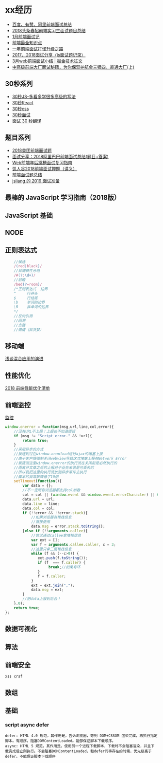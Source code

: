 # xx经历

- [百度、有赞、阿里前端面试总结](https://mp.weixin.qq.com/s/gcG-JL3wt0-Aexwt5nV99g)
- [2018头条春招前端实习生面试题目总结](https://juejin.im/post/5adc5d2f51882567183eb4a9)
- [1月前端面试记](https://juejin.im/post/587dab348d6d810058d87a0a)
- [前端最全知识点](https://juejin.im/entry/59a1a3e25188252444425aee)
- [一年前端面试打怪升级之路](https://juejin.im/post/5a98a8be518825556140ad4c)
- [2017、2018面试分享（js面试题记录）](https://segmentfault.com/a/1190000013827826)
- [3月web前端面试小结 | 掘金技术征文](https://juejin.im/post/5abb44c06fb9a028df22ab37)
- [中高级前端大厂面试秘籍，为你保驾护航金三银四，直通大厂(上)](https://juejin.im/post/5c64d15d6fb9a049d37f9c20)

## 30秒系列

- [30秒JS-多看多学很多高级的写法](https://github.com/30-seconds/30-seconds-of-code)
- [30秒React](https://github.com/30-seconds/30-seconds-of-react)
- [30秒css](https://30-seconds.github.io/30-seconds-of-css/)
- [30秒面试](https://30secondsofinterviews.org/)
- [面试 30 秒翻译](https://github.com/Yangfan2016/learn-translate/blob/master/3-30secondsofinterviews_zh.md)

## 题目系列

- [2018美团前端面试题](https://juejin.im/post/5a96c6326fb9a063626408c8)
- [面试分享：2018阿里巴巴前端面试总结(题目+答案)](https://blog.ihoey.com/posts/Interview/2018-02-28-alibaba-interview.html)
- [Web前端年后跳槽面试复习指南](http://www.jackpu.com/nian-hou-fu-xi-zhi-nan/)
- [饥人谷2018前端面试押题（讲义）](https://zhuanlan.zhihu.com/p/34536462)
- [前端面试题总结](https://segmentfault.com/a/1190000014401170?utm_source=index-hottest)
- [jsliang 的 2019 面试准备](https://juejin.im/post/5c8e4cd3f265da67c87454a0)

## 最棒的 JavaScript 学习指南（2018版）

[](http://www.cnblogs.com/lhb25/p/javascript-book-2018.html)

## JavaScript 基础

## NODE

## 正则表达式

```js
    //候选
    /(red|black)/
    //非捕获性分组
    /#(?:\d+)/
    //前瞻
    /bed(?=room)/
    /*正则表达式  边界
    ^     行开头
    $     行结尾
    \b    单词的边界
    \B    非单词的边界
    */
    //反向引用
    //回溯
    //贪婪
    //懒惰（非贪婪）
```

## 移动端

[浅谈混合应用的演进](https://juejin.im/post/5b189fc9f265da6e326c5104)

## 性能优化

[2018 前端性能优化清单](https://juejin.im/post/5a966bd16fb9a0635172a50a)

## 前端监控

[监控](http://rapheal.sinaapp.com/2014/11/06/javascript-error-monitor/?f=http://blogread.cn/)

```javascript
window.onerror = function(msg,url,line,col,error){
    //没有URL不上报！上报也不知道错误
    if (msg != "Script error." && !url){
        return true;
    }
    //采用异步的方式
    //我遇到过在window.onunload进行ajax的堵塞上报
    //由于客户端强制关闭webview导致这次堵塞上报有Network Error
    //我猜测这里window.onerror的执行流在关闭前是必然执行的
    //而离开文章之后的上报对于业务来说是可丢失的
    //所以我把这里的执行流放到异步事件去执行
    //脚本的异常数降低了10倍
    setTimeout(function(){
        var data = {};
        //不一定所有浏览器都支持col参数
        col = col || (window.event && window.event.errorCharacter) || 0;
        data.url = url;
        data.line = line;
        data.col = col;
        if (!!error && !!error.stack){
            //如果浏览器有堆栈信息
            //直接使用
            data.msg = error.stack.toString();
        }else if (!!arguments.callee){
            //尝试通过callee拿堆栈信息
            var ext = [];
            var f = arguments.callee.caller, c = 3;
            //这里只拿三层堆栈信息
            while (f && (--c>0)) {
               ext.push(f.toString());
               if (f  === f.caller) {
                    break;//如果有环
               }
               f = f.caller;
            }
            ext = ext.join(",");
            data.msg = ext;
        }
        //把data上报到后台！
    },0);
    return true;
};
```

## 数据可视化

## 算法

## 前端安全

    xss crsf

## 数组

[](https://www.jianshu.com/p/66b04163948b)
[](https://juejin.im/entry/5a406b88f265da430d583cf1)

## 基础

### script async defer

    defer: HTML 4.0 规范，其作用是，告诉浏览器，等到 DOM+CSSOM 渲染完成，再执行指定脚本。有顺序，阻塞DOMContentLoaded。能够保证脚本下载顺序。
    async: HTML 5 规范，其作用是，使用另一个进程下载脚本，下载时不会阻塞渲染，并且下载完成后立刻执行。不会阻塞DOMContentLoaded，和defer同事存在的时候，优先级高于defer。不能保证脚本下载顺序
